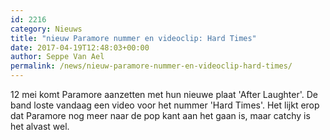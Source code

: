 ```yaml
---
id: 2216
category: Nieuws
title: "nieuw Paramore nummer en videoclip: Hard Times"
date: 2017-04-19T12:48:03+00:00
author: Seppe Van Ael
permalink: /news/nieuw-paramore-nummer-en-videoclip-hard-times/
---
```

12 mei komt Paramore aanzetten met hun nieuwe plaat 'After Laughter'. De band loste vandaag een video voor het nummer 'Hard Times'. Het lijkt erop dat Paramore nog meer naar de pop kant aan het gaan is, maar catchy is het alvast wel.

